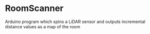 # RoomScanner
Arduino program which spins a LiDAR sensor and outputs incremental distance values as a map of the room
